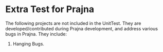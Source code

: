# Extra Test for Prajna

The following projects are not included in the UnitTest. They are developed/contributed during Prajna 
development, and address various bugs in Prajna. They include:

1. Hanging Bugs. 

